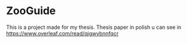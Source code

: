 # ZooGuide
This is a project made for my thesis. Thesis paper in polish u can see in https://www.overleaf.com/read/qjgwvbnnfqcr
